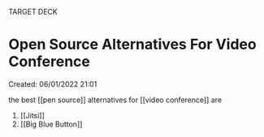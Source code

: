 TARGET DECK 
# Open Source Alternatives For Video Conference 
Created: 06/01/2022 21:01 

the best [[pen source]] alternatives for [[video conference]] are

1. [[Jitsi]] 
2.  [[Big Blue Button]]
